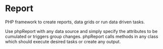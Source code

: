 # Report
PHP framework to create reports, data grids or run data driven tasks.

Use phpReport with any data source and simply specify the attributes to be cumulated or triggers group changes. 
phpReport calls methods in any class which should execute desired tasks or create any output.


